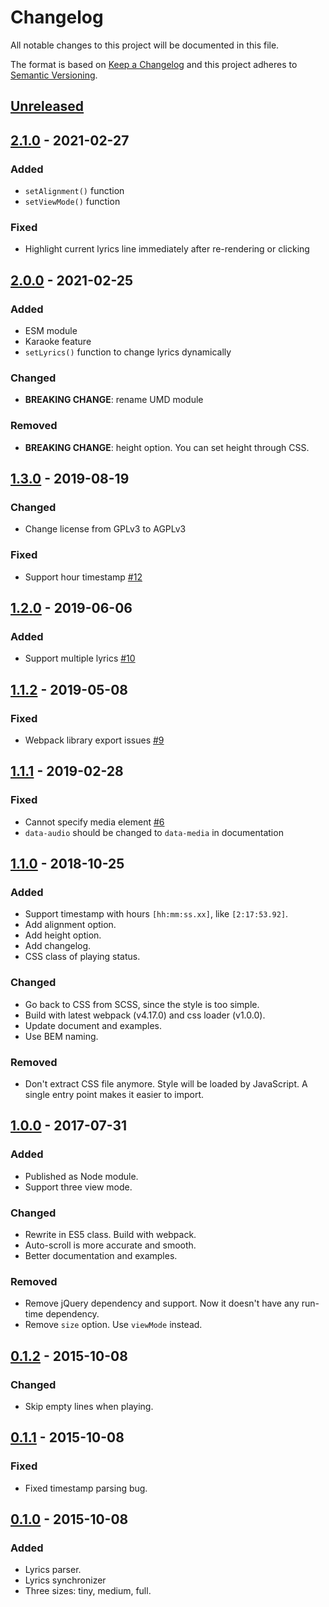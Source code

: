 # Changelog

All notable changes to this project will be documented in this file.

The format is based on [Keep a Changelog](http://keepachangelog.com/en/1.0.0/)
and this project adheres to [Semantic Versioning](http://semver.org/spec/v2.0.0.html).

## [Unreleased]

## [2.1.0] - 2021-02-27

### Added

- `setAlignment()` function
- `setViewMode()` function

### Fixed

- Highlight current lyrics line immediately after re-rendering or clicking

## [2.0.0] - 2021-02-25

### Added

- ESM module
- Karaoke feature
- `setLyrics()` function to change lyrics dynamically

### Changed

- **BREAKING CHANGE**: rename UMD module

### Removed

- **BREAKING CHANGE**: height option. You can set height through CSS.

## [1.3.0] - 2019-08-19

### Changed

- Change license from GPLv3 to AGPLv3

### Fixed

- Support hour timestamp [#12](https://github.com/guoyunhe/rabbit-lyrics/issues/12)

## [1.2.0] - 2019-06-06

### Added

- Support multiple lyrics [#10](https://github.com/guoyunhe/rabbit-lyrics/issues/10)

## [1.1.2] - 2019-05-08

### Fixed

- Webpack library export issues [#9](https://github.com/guoyunhe/rabbit-lyrics/issues/9)

## [1.1.1] - 2019-02-28

### Fixed

- Cannot specify media element [#6](https://github.com/guoyunhe/rabbit-lyrics/issues/6)
- `data-audio` should be changed to `data-media` in documentation

## [1.1.0] - 2018-10-25

### Added

- Support timestamp with hours `[hh:mm:ss.xx]`, like `[2:17:53.92]`.
- Add alignment option.
- Add height option.
- Add changelog.
- CSS class of playing status.

### Changed

- Go back to CSS from SCSS, since the style is too simple.
- Build with latest webpack (v4.17.0) and css loader (v1.0.0).
- Update document and examples.
- Use BEM naming.

### Removed

- Don't extract CSS file anymore. Style will be loaded by JavaScript. A single
  entry point makes it easier to import.

## [1.0.0] - 2017-07-31

### Added

- Published as Node module.
- Support three view mode.

### Changed

- Rewrite in ES5 class. Build with webpack.
- Auto-scroll is more accurate and smooth.
- Better documentation and examples.

### Removed

- Remove jQuery dependency and support. Now it doesn't have any run-time dependency.
- Remove `size` option. Use `viewMode` instead.

## [0.1.2] - 2015-10-08

### Changed

- Skip empty lines when playing.

## [0.1.1] - 2015-10-08

### Fixed

- Fixed timestamp parsing bug.

## [0.1.0] - 2015-10-08

### Added

- Lyrics parser.
- Lyrics synchronizer
- Three sizes: tiny, medium, full.

[unreleased]: https://github.com/guoyunhe/rabbit-lyrics/compare/v2.1.0...HEAD
[2.1.0]: https://github.com/guoyunhe/rabbit-lyrics/compare/v2.0.0...v2.1.0
[2.0.0]: https://github.com/guoyunhe/rabbit-lyrics/compare/v1.3.0...v2.0.0
[1.3.0]: https://github.com/guoyunhe/rabbit-lyrics/compare/v1.2.0...v1.3.0
[1.2.0]: https://github.com/guoyunhe/rabbit-lyrics/compare/v1.1.2...v1.2.0
[1.1.2]: https://github.com/guoyunhe/rabbit-lyrics/compare/v1.1.1...v1.1.2
[1.1.1]: https://github.com/guoyunhe/rabbit-lyrics/compare/v1.1.0...v1.1.1
[1.1.0]: https://github.com/guoyunhe/rabbit-lyrics/compare/v1.0.0...v1.1.0
[1.0.0]: https://github.com/guoyunhe/rabbit-lyrics/compare/v0.1.2...v1.0.0
[0.1.2]: https://github.com/guoyunhe/rabbit-lyrics/compare/v0.1.1...v0.1.2
[0.1.1]: https://github.com/guoyunhe/rabbit-lyrics/compare/v0.1.0...v0.1.1
[0.1.0]: https://github.com/guoyunhe/rabbit-lyrics/releases/tag/v0.1.0
